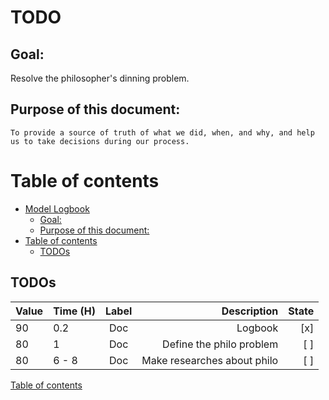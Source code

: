 # TODO

## Goal:

  Resolve the philosopher's dinning problem.


## Purpose of this document:

	To provide a source of truth of what we did, when, and why, and help us to take decisions during our process.

# Table of contents

- [Model Logbook](#model-logbook)
	- [Goal:](#goal)
	- [Purpose of this document:](#purpose-of-this-document)
- [Table of contents](#table-of-contents)
	- [TODOs](#todos)



## TODOs

| Value | Time (H) | Label |                   Description | State |
| :---- | :------- | :---: | ----------------------------: | ----: |
| 90    | 0.2      |  Doc  |                       Logbook |   [x] |
| 80    | 1        |  Doc  |      Define the philo problem |   [ ] |
| 80    | 6 - 8    |  Doc  |   Make researches about philo |   [ ] |


[Table of contents](#table-of-contents)
